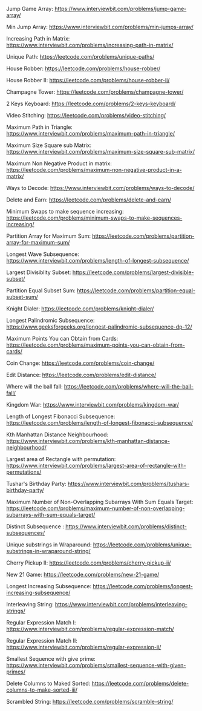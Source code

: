 Jump Game Array: https://www.interviewbit.com/problems/jump-game-array/

Min Jump Array: https://www.interviewbit.com/problems/min-jumps-array/

Increasing Path in Matrix: https://www.interviewbit.com/problems/increasing-path-in-matrix/

Unique Path: https://leetcode.com/problems/unique-paths/

House Robber: https://leetcode.com/problems/house-robber/

House Robber II: https://leetcode.com/problems/house-robber-ii/

Champagne Tower: https://leetcode.com/problems/champagne-tower/

2 Keys Keyboard: https://leetcode.com/problems/2-keys-keyboard/

Video Stitching: https://leetcode.com/problems/video-stitching/

Maximum Path in Triangle: https://www.interviewbit.com/problems/maximum-path-in-triangle/

Maximum Size Square sub Matrix: https://www.interviewbit.com/problems/maximum-size-square-sub-matrix/

Maximum Non Negative Product in matrix: https://leetcode.com/problems/maximum-non-negative-product-in-a-matrix/

Ways to Decode: https://www.interviewbit.com/problems/ways-to-decode/

Delete and Earn: https://leetcode.com/problems/delete-and-earn/ 

Minimum Swaps to make sequence increasing: https://leetcode.com/problems/minimum-swaps-to-make-sequences-increasing/

Partition Array for Maximum Sum: https://leetcode.com/problems/partition-array-for-maximum-sum/

Longest Wave Subsequence: https://www.interviewbit.com/problems/length-of-longest-subsequence/

Largest Divisiblity Subset: https://leetcode.com/problems/largest-divisible-subset/

Partition Equal Subset Sum: https://leetcode.com/problems/partition-equal-subset-sum/

Knight Dialer: https://leetcode.com/problems/knight-dialer/

Longest Palindromic Subsequence: https://www.geeksforgeeks.org/longest-palindromic-subsequence-dp-12/

Maximum Points You can Obtain from Cards: https://leetcode.com/problems/maximum-points-you-can-obtain-from-cards/

Coin Change: https://leetcode.com/problems/coin-change/

Edit Distance: https://leetcode.com/problems/edit-distance/

Where will the ball fall: https://leetcode.com/problems/where-will-the-ball-fall/

Kingdom War: https://www.interviewbit.com/problems/kingdom-war/

Length of Longest Fibonacci Subsequence: https://leetcode.com/problems/length-of-longest-fibonacci-subsequence/

Kth Manhattan Distance Neighbourhood: https://www.interviewbit.com/problems/kth-manhattan-distance-neighbourhood/

Largest area of Rectangle with permutation: https://www.interviewbit.com/problems/largest-area-of-rectangle-with-permutations/ 

Tushar's Birthday Party: https://www.interviewbit.com/problems/tushars-birthday-party/

Maximum Number of Non-Overlapping Subarrays With Sum Equals Target: https://leetcode.com/problems/maximum-number-of-non-overlapping-subarrays-with-sum-equals-target/

Distinct Subsequence : https://www.interviewbit.com/problems/distinct-subsequences/

Unique substrings in Wraparound: https://leetcode.com/problems/unique-substrings-in-wraparound-string/

Cherry Pickup II: https://leetcode.com/problems/cherry-pickup-ii/

New 21 Game: https://leetcode.com/problems/new-21-game/

Longest Increasing Subsequence: https://leetcode.com/problems/longest-increasing-subsequence/

Interleaving String: https://www.interviewbit.com/problems/interleaving-strings/

Regular Expression Match I: https://www.interviewbit.com/problems/regular-expression-match/

Regular Expression Match II: https://www.interviewbit.com/problems/regular-expression-ii/

Smallest Sequence with give prime: https://www.interviewbit.com/problems/smallest-sequence-with-given-primes/

Delete Columns to Maked Sorted: https://leetcode.com/problems/delete-columns-to-make-sorted-iii/

Scrambled String: https://leetcode.com/problems/scramble-string/
